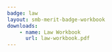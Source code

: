 ```yaml
---
badge: law
layout: smb-merit-badge-workbook
downloads:
    - name: Law Workbook
      url: law-workbook.pdf
---
```

